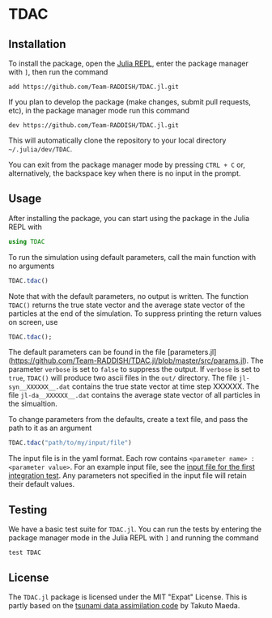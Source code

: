 # TDAC

## Installation

To install the package, open the [Julia
REPL](https://docs.julialang.org/en/v1/stdlib/REPL/), enter the package manager
with `]`, then run the command

```
add https://github.com/Team-RADDISH/TDAC.jl.git
```

If you plan to develop the package (make changes, submit pull requests, etc), in
the package manager mode run this command

```
dev https://github.com/Team-RADDISH/TDAC.jl.git
```

This will automatically clone the repository to your local directory
`~/.julia/dev/TDAC`.

You can exit from the package manager mode by pressing `CTRL + C` or,
alternatively, the backspace key when there is no input in the prompt.

## Usage

After installing the package, you can start using the package in the Julia REPL
with

```julia
using TDAC
```

To run the simulation using default parameters, call the main function with no arguments

```julia
TDAC.tdac()
```

Note that with the default parameters, no output is written. The function `TDAC()` returns the true
state vector and the average state vector of the particles at the end of the simulation. To suppress
printing the return values on screen, use

```julia
TDAC.tdac();
```

The default parameters can be found in the file [parameters.jl]
(https://github.com/Team-RADDISH/TDAC.jl/blob/master/src/params.jl).
The parameter `verbose` is set to `false` to suppress the output. If `verbose` is set to `true`, 
`TDAC()` will produce two ascii files in the `out/` directory. The file `jl-syn__XXXXXX__.dat` 
contains the true state vector at time step XXXXXX. The file `jl-da__XXXXXX__.dat` contains the 
average state vector of all particles in the simualtion.

To change parameters from the defaults, create a text file, and pass the path to it as an argument

```julia
TDAC.tdac("path/to/my/input/file")
```

The input file is in the yaml format. Each row contains `<parameter name> : <parameter value>`. 
For an example input file, see the [input file for the first integration test](https://github.com/Team-RADDISH/TDAC.jl/blob/master/test/integration_test_1.yaml). 
Any parameters not specified in the input file will retain their default values.

## Testing

We have a basic test suite for `TDAC.jl`.  You can run the tests by entering the
package manager mode in the Julia REPL with `]` and running the command

```
test TDAC
```

## License

The `TDAC.jl` package is licensed under the MIT "Expat" License.  This is partly
based on the [tsunami data assimilation code](https://github.com/tktmyd/tdac) by
Takuto Maeda.
